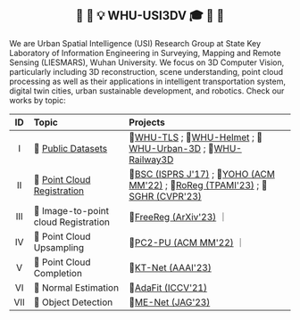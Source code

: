 <h2 align="center"> <p> 🎉 🎊 💡 WHU-USI3DV 🎓 👋 👏 </p></h2>

We are Urban Spatial Intelligence (USI) Research Group at State Key Laboratory of Information Engineering in Surveying, Mapping and Remote Sensing (LIESMARS), Wuhan University. We focus on 3D Computer Vision, particularly including 3D reconstruction, scene understanding, point cloud processing as well as their applications in intelligent transportation system, digital twin cities, urban sustainable development, and robotics. Check our works by topic:

|  ID     | Topic   | Projects |
| :----:  | :---- | :---- |
| I       | 🔗 [Public Datasets](https://github.com/search?q=topic%3Adataset+org%3AWHU-USI3DV+fork%3Atrue&type=repositories)  | 📂[WHU-TLS](https://github.com/WHU-USI3DV/WHU-TLS) ; 📂[WHU-Helmet](https://github.com/kafeiyin00/WHU-HelmetDataset) ; 📂[WHU-Urban-3D](https://whu3d.com/) ; 📂[WHU-Railway3D](https://github.com/WHU-USI3DV/WHU-Railway3D)|
| II      | 🔗 [Point Cloud Registration](https://github.com/search?q=topic%3Apoint-cloud-registration+org%3AWHU-USI3DV+fork%3Atrue&type=repositories)  | 📂[BSC (ISPRS J'17)](https://github.com/YuePanEdward/GH-ICP/blob/master/include/binary_feature_extraction.hpp) ; 📂[YOHO (ACM MM'22)](https://github.com/HpWang-whu/YOHO) ; 📂[RoReg (TPAMI'23)](https://github.com/HpWang-whu/RoReg) ; 📂[SGHR (CVPR'23)](https://github.com/WHU-USI3DV/SGHR) |
| III     | 🔗 Image-to-point cloud Registration   | 📂[FreeReg (ArXiv'23)](https://github.com/WHU-USI3DV/FreeReg) ｜
| IV     | 🔗 Point Cloud Upsampling   | 📂[PC2-PU (ACM MM'22)](https://github.com/chenlongwhu/PC2-PU) ｜
| V      | 🔗 Point Cloud Completion   | 📂[KT-Net (AAAI'23)](https://github.com/a4152684/KT-Net) |
| VI       | 🔗 Normal Estimation        | 📂[AdaFit (ICCV'21)](https://github.com/Runsong123/AdaFit) |
| VII      | 🔗 Object Detection         | 📂[ME-Net (JAG'23)](https://github.com/WHU-USI3DV/MENet) |
